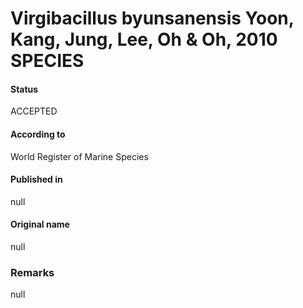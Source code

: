 # Virgibacillus byunsanensis Yoon, Kang, Jung, Lee, Oh & Oh, 2010 SPECIES

#### Status
ACCEPTED

#### According to
World Register of Marine Species

#### Published in
null

#### Original name
null

### Remarks
null